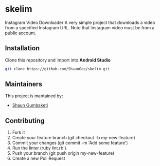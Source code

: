 # skelim
Instagram Video Downloader 
A very simple project that downloads a video from a specified Instagram URL. Note that Instagram video must be from a public account.

## Installation
Clone this repository and import into **Android Studio**
```bash
git clone https://github.com/ShaunGee/skelim.git
```

## Maintainers
This project is mantained by:
* [Shaun Gumbaketi](https://github.com/ShaunGee)


## Contributing

1. Fork it
2. Create your feature branch (git checkout -b my-new-feature)
3. Commit your changes (git commit -m 'Add some feature')
4. Run the linter (ruby lint.rb').
5. Push your branch (git push origin my-new-feature)
6. Create a new Pull Request

